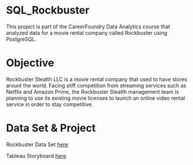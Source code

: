 # SQL_Rockbuster
This project is part of the CareerFoundry Data Analytics course that analyzed data for a movie rental company called Rockbuster using PostgreSQL.
# Objective
Rockbuster Stealth LLC is a movie rental company that used to have stores arount the world. Facing stiff competition from streaming services such as Netflix and Amazon Prime, the Rockbuster Stealth management team is planning to use its existing movie licenses to launch an online video rental service in order to stay competitive. 
# Data Set & Project
Rockbuster Data Set [here](https://github.com/smsteele17/SQL_Rockbuster/files/10024919/dvdrental.3.zip)

Tableau Storyboard [here](https://public.tableau.com/app/profile/shelby.steele/viz/RockbusterStoryboard/Story1)
